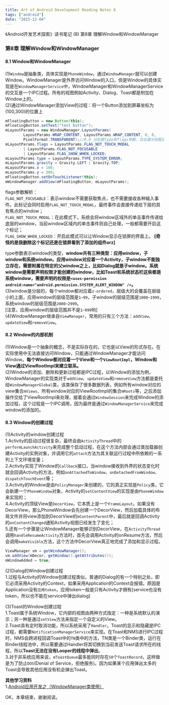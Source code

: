 ```yaml
---
title: Art of Android Development Reading Notes 8
tags: ["android"]
date: "2015-12-04"
---
```

《Android开发艺术探索》读书笔记 (8) 第8章 理解Window和WindowManager <!--more-->

### 第8章 理解Window和WindowManager
#### 8.1 Window和WindowManager
(1)`Window`是抽象类，具体实现是`PhoneWindow`，通过`WindowManager`就可以创建Window。WindowManager是外界访问Window的入口，但是Window的具体实现是在`WindowManagerService`中，WindowManager和WindowManagerService的交互是一个IPC过程。所有的视图例如Activity、Dialog、Toast都是附加在Window上的。  
(2)通过WindowManager添加View的过程：将一个Button添加到屏幕坐标为(100,300)的位置上
```java
mFloatingButton = new Button(this);
mFloatingButton.setText("test button");
mLayoutParams = new WindowManager.LayoutParams(
        LayoutParams.WRAP_CONTENT, LayoutParams.WRAP_CONTENT, 0, 0,
        PixelFormat.TRANSPARENT);//0,0 分别是type和flags参数，在后面分别配置了
mLayoutParams.flags = LayoutParams.FLAG_NOT_TOUCH_MODAL
        | LayoutParams.FLAG_NOT_FOCUSABLE
        | LayoutParams.FLAG_SHOW_WHEN_LOCKED;
mLayoutParams.type = LayoutParams.TYPE_SYSTEM_ERROR;
mLayoutParams.gravity = Gravity.LEFT | Gravity.TOP;
mLayoutParams.x = 100;
mLayoutParams.y = 300;
mFloatingButton.setOnTouchListener(this);
mWindowManager.addView(mFloatingButton, mLayoutParams);
```
flags参数解析：  
`FLAG_NOT_FOCUSABLE`：表示window不需要获取焦点，也不需要接收各种输入事件。此标记会同时启用`FLAG_NOT_TOUCH_MODAL`，最终事件会直接传递给下层的具有焦点的window；  
`FLAG_NOT_TOUCH_MODAL`：在此模式下，系统会将window区域外的单击事件传递给底层的window，当前window区域内的单击事件则自己处理，一般都需要开启这个标记；  
`FLAG_SHOW_WHEN_LOCKED`：开启此模式可以让Window显示在锁屏的界面上。  **[奇怪的是我删除这个标记还是在锁屏看到了添加的组件orz]**  

type参数表示window的类型，**window共有三种类型：应用window，子window和系统window。应用window对应着一个Activity，子window不能独立存在，需要附属在特定的父window之上，比如Dialog就是子window。系统window是需要声明权限才能创建的window，比如Toast和系统状态栏这些都是系统window，需要声明的权限是`<uses-permission android:name="android.permission.SYSTEM_ALERT_WINDOW" />`。**  
(3)window是分层的，每个window都对应着`z-ordered`，层级大的会覆盖在层级小的上面，应用window的层级范围是`1~99`，子window的层级范围是`1000~1999`，系统window的层级范围是`2000~2999`。   
[注意，应用window的层级范围并不是`1~999`哟]  
(4)WindowManager继承自`ViewManager`，常用的只有三个方法：`addView`、`updateView`和`removeView`。  

#### 8.2 Window的内部机制
(1)Window是一个抽象的概念，不是实际存在的，它也是以View的形式存在。在实际使用中无法直接访问Window，只能通过WindowManager才能访问Window。**每个Window都对应着一个View和一个`ViewRootImpl`，Window和View通过ViewRootImpl来建立联系。**  
(2)Window的添加、删除和更新过程都是IPC过程，以Window的添加为例，WindowManager的实现类对于`addView`、`updateView`和`removeView`方法都是委托给`WindowManagerGlobal`类，该类保存了很多数据列表，例如所有window对应的view集合`mViews`、所有window对应的ViewRootImpl的集合`mRoots`等，之后添加操作交给了ViewRootImpl来处理，接着会通过`WindowSession`来完成Window的添加过程，这个过程是一个IPC调用，因为最终是通过`WindowManagerService`来完成window的添加的。  

#### 8.3 Window的创建过程
(1)Activity的window创建过程  
1.Activity的启动过程很复杂，最终会由`ActivityThread`中的`performLaunchActivity`来完成整个启动过程，在这个方法内部会通过类加载器创建Activity的实例对象，并调用它的`attach`方法为其关联运行过程中所依赖的一系列上下文环境变量；  
2.Activity实现了Window的`Callback`接口，当window接收到外界的状态变化时就会回调Activity的方法，例如`onAttachedToWindow`、`onDetachedFromWindow`、`dispatchTouchEvent`等；  
3.Activity的Window是由`PolicyManager`来创建的，它的真正实现是`Policy`类，它会新建一个`PhoneWindow`对象，Activity的`setContentView`的实现是由`PhoneWindow`来实现的；  
4.Activity的顶级View是`DecorView`，它本质上是一个`FrameLayout`。如果没有DecorView，那么PhoneWindow会先创建一个DecorView，然后加载具体的布局文件并将view添加到DecorView的`mContentParent`中，最后就是回调Activity的`onContentChanged`通知Activity视图已经发生了变化；  
5.还有一个步骤是让WindowManager能够识别DecorView，在`ActivityThread`调用`handleResumeActivity`方法时，首先会调用Activity的onResume方法，然后会调用`makeVisible`方法，这个方法中DecorView真正地完成了添加和显示过程。  
```java
ViewManager vm = getWindowManager();
vm.addView(mDecor, getWindow().getAttributes());
mWindowAdded = true;
```
(2)Dialog的Window创建过程  
1.过程与Activity的Window创建过程类似，普通的Dialog的有一个特别之处，即它必须采用Activity的Context，如果采用Application的Context会报错。原因是Application没有`应用token`，应用token一般是只有Activity才拥有[service也没有token，所以也不能在service中弹出dialog]  

(3)Toast的Window创建过程  
1.Toast属于系统Window，它内部的视图由两种方式指定：一种是系统默认的演示；另一种是通过`setView`方法来指定一个自定义的View。  
2.Toast具有定时取消功能，所以系统采用了`Handler`。Toast的显示和隐藏是IPC过程，都需要`NotificationManagerService`来实现。在Toast和NMS进行IPC过程时，NMS会跨进程回调Toast中的`TN`类中的方法，TN类是一个Binder类，运行在Binder线程池中，所以需要通过Handler将其切换到当前发送Toast请求所在的线程，所以**Toast无法在没有Looper的线程中弹出**。  
3.对于非系统应用来说，`mToastQueue`最多能同时存在`50`个`ToastRecord`，这样做是为了防止`DOS`(Denial of Service，拒绝服务)。因为如果某个应用弹出太多的Toast会导致其他应用没有机会弹出Toast。  

**其他学习资料**  
1.[Android应用开发之（WindowManager类使用）](http://blog.csdn.net/wang_shaner/article/details/8596380)

OK，本章结束，谢谢阅读。
